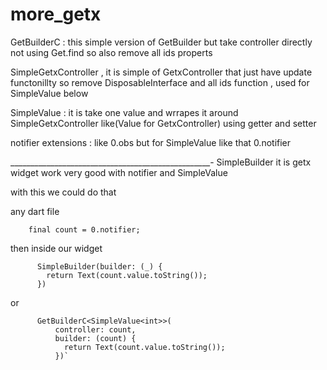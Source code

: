 # more_getx
GetBuilderC : this simple version of GetBuilder but take controller directly not using Get.find so also remove all ids properts

SimpleGetxController , it is simple of GetxController that just have update functonillty so remove DisposableInterface and all ids function , used for SimpleValue below

SimpleValue : it is take one value and wrrapes it around SimpleGetxController like(Value for GetxController) using getter and setter

notifier extensions : like 0.obs but for SimpleValue like that 0.notifier

__________________________________________________-
SimpleBuilder it is getx widget work very good with notifier and SimpleValue


with this we could do that

any dart file

        final count = 0.notifier;

then inside our widget

          SimpleBuilder(builder: (_) {
            return Text(count.value.toString());
          })

or

          GetBuilderC<SimpleValue<int>>(
              controller: count,
              builder: (count) {
                return Text(count.value.toString());
              })`

